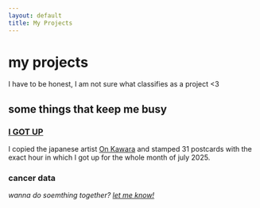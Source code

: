 ```yaml
---
layout: default
title: My Projects
---
```


# my projects

I have to be honest, I am not sure what classifies as a project <3 

## some things that keep me busy

### [I GOT UP](/pages/i-got-up/)
I copied the japanese artist [On Kawara](https://onkawara.co.uk/styled-96/) and stamped 31 postcards with the exact hour in which I got up for the whole month of july 2025.

### cancer data

*wanna do soemthing together? [let me know!](/about/)*
